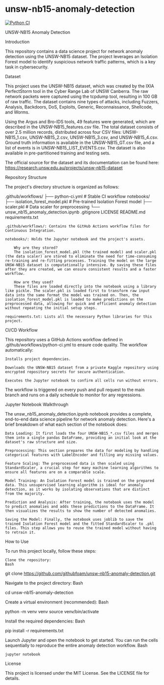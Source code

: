 # unsw-nb15-anomaly-detection
[![Python CI](https://github.com/githubfoam/unsw-nb15-anomaly-detection/actions/workflows/python-ci.yml/badge.svg)](https://github.com/githubfoam/unsw-nb15-anomaly-detection/actions/workflows/python-ci.yml)

UNSW-NB15 Anomaly Detection

Introduction

This repository contains a data science project for network anomaly detection using the UNSW-NB15 dataset. The project leverages an Isolation Forest model to identify suspicious network traffic patterns, which is a key task in cybersecurity.

Dataset

This project uses the UNSW-NB15 dataset, which was created by the IXIA PerfectStorm tool in the Cyber Range Lab of UNSW Canberra. The raw network packets were captured using the tcpdump tool, resulting in 100 GB of raw traffic. The dataset contains nine types of attacks, including Fuzzers, Analysis, Backdoors, DoS, Exploits, Generic, Reconnaissance, Shellcode, and Worms.

Using the Argus and Bro-IDS tools, 49 features were generated, which are described in the UNSW-NB15_features.csv file. The total dataset consists of over 2.5 million records, distributed across four CSV files: UNSW-NB15_1.csv, UNSW-NB15_2.csv, UNSW-NB15_3.csv, and UNSW-NB15_4.csv. Ground truth information is available in the UNSW-NB15_GT.csv file, and a list of events is in UNSW-NB15_LIST_EVENTS.csv. The dataset is also available in pre-partitioned training and testing sets.

The official source for the dataset and its documentation can be found here:
https://research.unsw.edu.au/projects/unsw-nb15-dataset

Repository Structure

The project's directory structure is organized as follows:

.github/workflows/
├── python-ci.yml           # Stable CI workflow
notebooks/
├── isolation_forest_model.pkl    # Pre-trained Isolation Forest model
├── scaler.pkl                  # Data scaler for preprocessing
└── unsw_nb15_anomaly_detection.ipynb
.gitignore
LICENSE
README.md
requirements.txt

    .github/workflows/: Contains the GitHub Actions workflow files for Continuous Integration.

    notebooks/: Holds the Jupyter notebook and the project's assets.

        Why are they stored?
        The isolation_forest_model.pkl (the trained model) and scaler.pkl (the data scaler) are stored to eliminate the need for time-consuming re-training and re-fitting processes. Training the model on the large UNSW-NB15 dataset is computationally intensive. By saving these files after they are created, we can ensure consistent results and a faster workflow.

        How are they used?
        These files are loaded directly into the notebook using a library like pickle. The scaler.pkl is loaded first to transform raw input data into the same format the model was trained on. Then, the isolation_forest_model.pkl is loaded to make predictions on the preprocessed data, allowing for quick and efficient anomaly detection without repeating the initial setup steps.

    requirements.txt: Lists all the necessary Python libraries for this project.

CI/CD Workflow

This repository uses a GitHub Actions workflow defined in .github/workflows/python-ci.yml to ensure code quality. The workflow automatically:

    Installs project dependencies.

    Downloads the UNSW-NB15 dataset from a private Kaggle repository using encrypted repository secrets for secure authentication.

    Executes the Jupyter notebook to confirm all cells run without errors.

The workflow is triggered on every push and pull request to the main branch and runs on a daily schedule to monitor for any regressions.

Jupyter Notebook Walkthrough

The unsw_nb15_anomaly_detection.ipynb notebook provides a complete, end-to-end data science pipeline for network anomaly detection. Here's a brief breakdown of what each section of the notebook does:

    Data Loading: It first loads the four UNSW-NB15_*.csv files and merges them into a single pandas DataFrame, providing an initial look at the dataset's raw structure and size.

    Preprocessing: This section prepares the data for modeling by handling categorical features with LabelEncoder and filling any missing values.

    Feature Scaling: The preprocessed data is then scaled using StandardScaler, a crucial step for many machine learning algorithms to ensure all features are on a comparable scale.

    Model Training: An Isolation Forest model is trained on the prepared data. This unsupervised learning algorithm is ideal for anomaly detection, as it works by isolating observations that are distinct from the majority.

    Prediction and Analysis: After training, the notebook uses the model to predict anomalies and adds these predictions to the DataFrame. It then visualizes the results to show the number of detected anomalies.

    Saving the Model: Finally, the notebook uses joblib to save the trained Isolation Forest model and the fitted StandardScaler to .pkl files. This step allows you to reuse the trained model without having to retrain it.

How to Use

To run this project locally, follow these steps:

    Clone the repository:
    Bash

git clone https://github.com/githubfoam/unsw-nb15-anomaly-detection.git

Navigate to the project directory:
Bash

cd unsw-nb15-anomaly-detection

Create a virtual environment (recommended):
Bash

python -m venv venv
source venv/bin/activate

Install the required dependencies:
Bash

pip install -r requirements.txt

Launch Jupyter and open the notebook to get started. You can run the cells sequentially to reproduce the entire anomaly detection workflow.
Bash

    jupyter notebook

License

This project is licensed under the MIT License. See the LICENSE file for details.